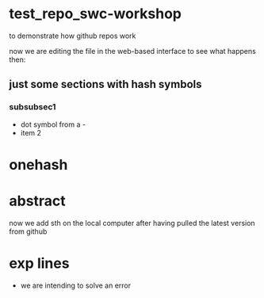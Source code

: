 # test_repo_swc-workshop
to demonstrate how github repos work

now we are editing the file in the web-based interface to see what happens then:
## just some sections with hash symbols
### subsubsec1
- dot symbol from a -
- item 2
# onehash

# abstract
now we add sth on the local computer after having pulled the latest version from github
# exp lines
- we are intending to solve an error
